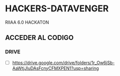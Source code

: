 # HACKERS-DATAVENGER
RIIAA 6.0 HACKATON

<h2>ACCEDER AL CODIGO </h2>

<h3>DRIVE</h3>

- [ ] https://drive.google.com/drive/folders/1r_Ow6jSb-AaWtjJluDAsFcnyCFMXPEN1?usp=sharing

